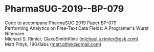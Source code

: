 # PharmaSUG-2019--BP-079
Code to accompany PharmaSUG 2019 Paper BP-079 </br>
Performing Analytics on Free-Text Data Fields: A Programer's Wurst Nitemare </br>
Michael S. Rimler, GlaxoSmithKline (michael.s.rimler@gsk.com) </br>
Matt Pitlyk, 1904labs (matt.pitlyk@gmail.com) </br>
